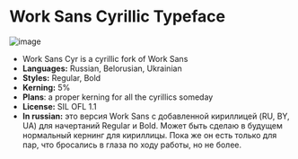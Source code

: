 # Work Sans Cyrillic Typeface

![image](https://github.com/user-attachments/assets/6ad7adc4-943b-4cf7-bfa9-bc04f6718b9c)

- Work Sans Cyr is a cyrillic fork of Work Sans
- **Languages:** Russian, Belorusian, Ukrainian
- **Styles:** Regular, Bold
- **Kerning:** 5%
- **Plans**: a proper kerning for all the cyrillics someday
- **License:** SIL OFL 1.1
- **In russian:** это версия Work Sans с добавленной кириллицей (RU, BY, UA) для начертаний Regular и Bold. Может быть cделаю в будущем нормальный кернинг для кириллицы. Пока же он есть только для пар, что бросались в глаза по ходу работы, но не более.


